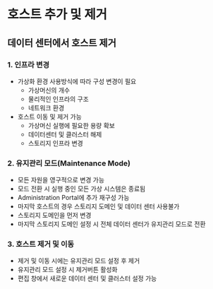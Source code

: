 # 호스트 추가 및 제거
## 데이터 센터에서 호스트 제거
### 1. 인프라 변경
- 가상화 환경 사용방식에 따라 구성 변경이 필요
  - 가상머신의 개수
  - 물리적인 인프라의 구조
  - 네트워크 환경
- 호스트 이동 및 제거 가능
  - 가상머신 실행에 필요한 용량 확보
  - 데이터센터 및 클러스터 해제
  - 스토리지 인프라 변경
  
### 2. 유지관리 모드(Maintenance Mode)
- 모든 자원을 영구적으로 변경 가능
- 모드 전환 시 실행 중인 모든 가상 시스템은 종료됨
- Administration Portal에 추가 재구성 가능
- 마지막 호스트의 경우 스토리지 도메인 및 데이터 센터 사용불가
- 스토리지 도메인을 먼저 변경
- 마지막 스토리지 도메인 설정 시 전체 데이터 센터가 유지관리 모드로 전환

### 3. 호스트 제거 및 이동
- 제거 및 이동 시에는 유지관리 모드 설정 후 제거
- 유지관리 모드 설정 시 제거버튼 활성화
- 편집 창에서 새로운 데이터 센터 및 클러스터 설정 가능
